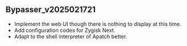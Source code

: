 ## Bypasser_v2025021721

- Implement the web UI though there is nothing to display at this time. 
- Add configuration codes for Zygisk Next. 
- Adapt to the shell interpreter of Apatch better. 
